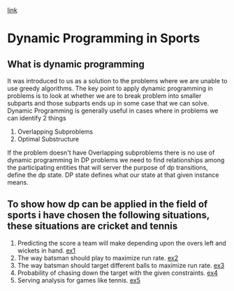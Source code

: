 [link](.\readme.md)

# Dynamic Programming in Sports
## What is dynamic programming
It was introduced to us as a solution to the problems where we are unable to use greedy algorithms. The key point to apply dynamic programming in problems is to look at whether we are to break problem into smaller subparts and those subparts ends up in some case that we can solve.
Dynamic Programming is generally useful in cases where in problems we can identify 2 things

1) Overlapping Subproblems 
2) Optimal Substructure 

If the problem doesn't have Overlapping subproblems there is no use of dynamic programming
In DP problems we need to find relationships among the participating entities that will server the purpose of dp transitions, define the dp state.
DP state defines what our state at that given instance means.

## To show how dp can be applied in the field of sports i have chosen the following situations, these situations are cricket and tennis
1. Predicting the score a team will make depending upon the overs left and wickets in hand. [ex1](./dp_example1.md)
2. The way batsman should play to maximize run rate. [ex2](./dp_example2.md)
3. The way batsman should target different balls to maximize run rate. [ex3](./dp_example3.md)
4. Probability of chasing down the target with the given constraints. [ex4](./dp_example4.md)
5. Serving analysis for games like tennis. [ex5](./dp_example5.md)

